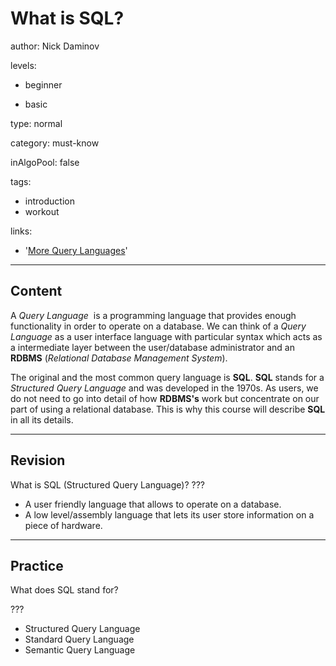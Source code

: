 # What is SQL?
author: Nick Daminov

levels:

  - beginner

  - basic

type: normal

category: must-know

inAlgoPool: false

tags:
  - introduction
  - workout

links:

  - '[More Query Languages](https://en.wikipedia.org/wiki/Query_language)'

---
## Content

A *Query Language*  is a programming language that provides enough functionality in order to operate on a database. We can think of a *Query Language* as a user interface language with particular syntax which acts as a intermediate layer between the user/database administrator and an **RDBMS** (*Relational Database Management System*).

The original and the most common query language is **SQL**. **SQL** stands for a *Structured Query Language* and was developed in the 1970s. As users, we do not need to go into detail of how **RDBMS's** work but concentrate on our part of using a relational database. This is why this course will describe **SQL** in all its details.

---
## Revision

What is SQL (Structured Query Language)?
???

* A user friendly language that allows to operate on a database.
* A low level/assembly language that lets its user store information on a piece of hardware.

---
## Practice

What does SQL stand for?

???

* Structured Query Language
* Standard Query Language
* Semantic Query Language
